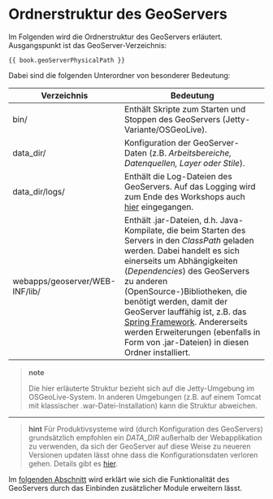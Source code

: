 # Ordnerstruktur des GeoServers

Im Folgenden wird die Ordnerstruktur des GeoServers erläutert. Ausgangspunkt
ist das GeoServer-Verzeichnis:

<pre><xmp style="margin:0; font-size: .85em;">{{ book.geoServerPhysicalPath }}
</xmp></pre>

Dabei sind die folgenden Unterordner von besonderer Bedeutung:


|Verzeichnis|Bedeutung|
|-----------|---------|
|bin/|Enthält Skripte zum Starten und Stoppen des GeoServers (Jetty-Variante/OSGeoLive).|
|data\_dir/|Konfiguration der GeoServer-Daten (z.B. *Arbeitsbereiche, Datenquellen, Layer oder Stile*).|
|data\_dir/logs/|Enthält die Log-Dateien des GeoServers. Auf das Logging wird zum Ende des Workshops auch [hier](../troubleshooting/logging.md) eingegangen.|
|webapps/geoserver/WEB-INF/lib/|Enthält .jar-Dateien, d.h. Java-Kompilate, die beim Starten des Servers in den *ClassPath* geladen werden. Dabei handelt es sich einerseits um Abhängigkeiten (*Dependencies*) des GeoServers zu anderen (OpenSource-)Bibliotheken, die benötigt werden, damit der GeoServer lauffähig ist, z.B. das [Spring Framework](http://spring.io/). Andererseits werden Erweiterungen (ebenfalls in Form von .jar-Dateien) in diesen Ordner installiert.|

> **note**
>
> Die hier erläuterte Struktur bezieht sich auf die Jetty-Umgebung im OSGeoLive-System.
> In anderen Umgebungen (z.B. auf einem Tomcat mit klassischer .war-Datei-Installation)
> kann die Struktur abweichen.

----

> **hint**
> Für Produktivsysteme wird (durch Konfiguration des GeoServers) grundsätzlich empfohlen
> ein *DATA\_DIR* außerhalb der Webapplikation zu verwenden, da sich der GeoServer auf diese Weise
> zu neueren Versionen updaten lässt ohne dass die Konfigurationsdaten verloren gehen.
> Details gibt es [hier](http://docs.geoserver.org/latest/en/user/datadirectory/index.html).

Im [folgenden Abschnitt](installextensions.md) wird erklärt wie sich die
Funktionalität des GeoServers durch das Einbinden zusätzlicher Module erweitern lässt.
